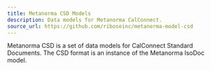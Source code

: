 ```yaml
---
title: Metanorma CSD Models
description: Data models for Metanorma CalConnect.
source_url: https://github.com/riboseinc/metanorma-model-csd
---
```


Metanorma CSD is a set of data models for CalConnect Standard Documents.
The CSD format is an instance of the Metanorma IsoDoc model.

